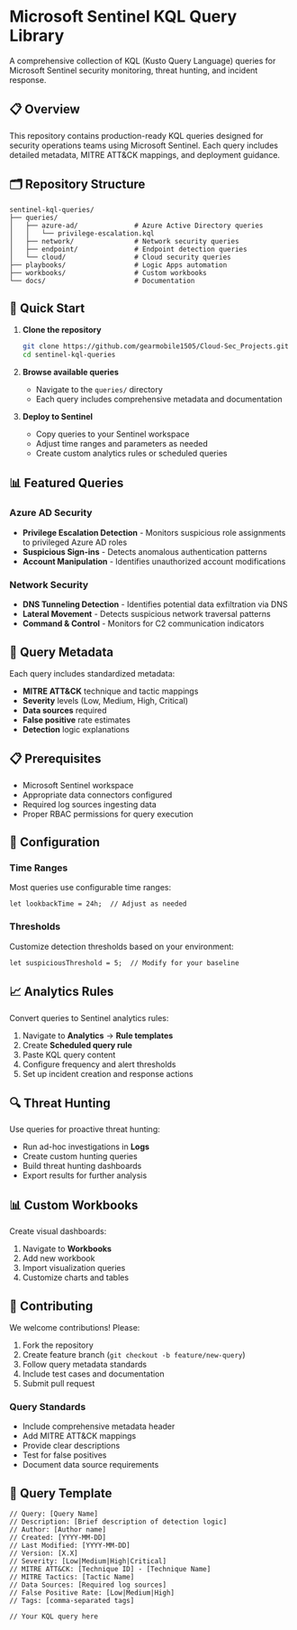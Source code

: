 # Microsoft Sentinel KQL Query Library

A comprehensive collection of KQL (Kusto Query Language) queries for Microsoft Sentinel security monitoring, threat hunting, and incident response.

## 📋 Overview

This repository contains production-ready KQL queries designed for security operations teams using Microsoft Sentinel. Each query includes detailed metadata, MITRE ATT&CK mappings, and deployment guidance.

## 🗂️ Repository Structure

```
sentinel-kql-queries/
├── queries/
│   ├── azure-ad/              # Azure Active Directory queries
│   │   └── privilege-escalation.kql
│   ├── network/               # Network security queries
│   ├── endpoint/              # Endpoint detection queries
│   └── cloud/                 # Cloud security queries
├── playbooks/                 # Logic Apps automation
├── workbooks/                 # Custom workbooks
└── docs/                      # Documentation
```

## 🚀 Quick Start

1. **Clone the repository**
   ```bash
   git clone https://github.com/gearmobile1505/Cloud-Sec_Projects.git
   cd sentinel-kql-queries
   ```

2. **Browse available queries**
   - Navigate to the `queries/` directory
   - Each query includes comprehensive metadata and documentation

3. **Deploy to Sentinel**
   - Copy queries to your Sentinel workspace
   - Adjust time ranges and parameters as needed
   - Create custom analytics rules or scheduled queries

## 📊 Featured Queries

### Azure AD Security
- **Privilege Escalation Detection** - Monitors suspicious role assignments to privileged Azure AD roles
- **Suspicious Sign-ins** - Detects anomalous authentication patterns
- **Account Manipulation** - Identifies unauthorized account modifications

### Network Security
- **DNS Tunneling Detection** - Identifies potential data exfiltration via DNS
- **Lateral Movement** - Detects suspicious network traversal patterns
- **Command & Control** - Monitors for C2 communication indicators

## 🎯 Query Metadata

Each query includes standardized metadata:
- **MITRE ATT&CK** technique and tactic mappings
- **Severity** levels (Low, Medium, High, Critical)
- **Data sources** required
- **False positive** rate estimates
- **Detection** logic explanations

## 📋 Prerequisites

- Microsoft Sentinel workspace
- Appropriate data connectors configured
- Required log sources ingesting data
- Proper RBAC permissions for query execution

## 🔧 Configuration

### Time Ranges
Most queries use configurable time ranges:
```kql
let lookbackTime = 24h;  // Adjust as needed
```

### Thresholds
Customize detection thresholds based on your environment:
```kql
let suspiciousThreshold = 5;  // Modify for your baseline
```

## 📈 Analytics Rules

Convert queries to Sentinel analytics rules:
1. Navigate to **Analytics** → **Rule templates**
2. Create **Scheduled query rule**
3. Paste KQL query content
4. Configure frequency and alert thresholds
5. Set up incident creation and response actions

## 🔍 Threat Hunting

Use queries for proactive threat hunting:
- Run ad-hoc investigations in **Logs**
- Create custom hunting queries
- Build threat hunting dashboards
- Export results for further analysis

## 📊 Custom Workbooks

Create visual dashboards:
1. Navigate to **Workbooks**
2. Add new workbook
3. Import visualization queries
4. Customize charts and tables

## 🤝 Contributing

We welcome contributions! Please:
1. Fork the repository
2. Create feature branch (`git checkout -b feature/new-query`)
3. Follow query metadata standards
4. Include test cases and documentation
5. Submit pull request

### Query Standards
- Include comprehensive metadata header
- Add MITRE ATT&CK mappings
- Provide clear descriptions
- Test for false positives
- Document data source requirements

## 📝 Query Template

````kql
// Query: [Query Name]
// Description: [Brief description of detection logic]
// Author: [Author name]
// Created: [YYYY-MM-DD]
// Last Modified: [YYYY-MM-DD]
// Version: [X.X]
// Severity: [Low|Medium|High|Critical]
// MITRE ATT&CK: [Technique ID] - [Technique Name]
// MITRE Tactics: [Tactic Name]
// Data Sources: [Required log sources]
// False Positive Rate: [Low|Medium|High]
// Tags: [comma-separated tags]

// Your KQL query here